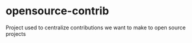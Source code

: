 # opensource-contrib
Project used to centralize contributions we want to make to open source projects
